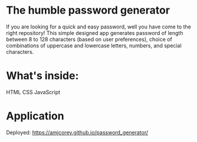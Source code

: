 # The humble password generator
If you are looking for a quick and easy password, well you have come to the right repository! This simple designed app generates password of length between 8 to 128 characters (based on user preferences), choice of combinations of uppercase and lowercase letters, numbers, and special characters.

# What's inside:

HTML
CSS
JavaScript

# Application
Deployed: https://amjcorey.github.io/password_generator/ 
